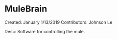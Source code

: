 # MuleBrain
Created: January 1/13/2019
Contributors: Johnson Le

Desc: 
	Software for controlling the mule.
